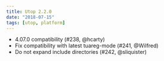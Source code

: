```yaml
---
title: Utop 2.2.0
date: "2018-07-15"
tags: [utop, platform]
---
```


* 4.07.0 compatibility (#238, @hcarty)
* Fix compatibility with latest tuareg-mode (#241, @Wilfred)
* Do not expand include directories (#242, @sliquister)
